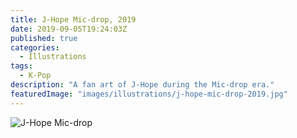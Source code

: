 ```yaml
---
title: J-Hope Mic-drop, 2019
date: 2019-09-05T19:24:03Z
published: true
categories:
  - Illustrations
tags:
  - K-Pop
description: "A fan art of J-Hope during the Mic-drop era."
featuredImage: "images/illustrations/j-hope-mic-drop-2019.jpg"
---
```


![J-Hope Mic-drop](images/illustrations/j-hope-mic-drop-2019.jpg)
